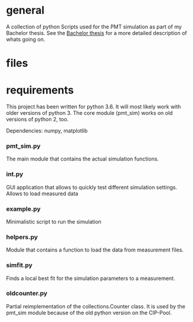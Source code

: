 # general
A collection of python Scripts used for the PMT simulation as part of my Bachelor thesis.
See the [Bachelor thesis](https://www.institut3b.physik.rwth-aachen.de/global/show_document.asp?id=aaaaaaaaaawzven) for a more detailed description of whats going on.
# files
# requirements
This project has been written for python 3.6.
It will most likely work with older versions of python 3.
The core module (pmt_sim) works on old versions of python 2, too.

Dependencies: numpy, matplotlib
### pmt_sim.py
The main module that contains the actual simulation functions.
### int.py
GUI application that allows to quickly test different simulation settings.
Allows to load measured data
### example.py
Minimalistic script to run the simulation
### helpers.py
Module that contains a function to load the data from measurement files.
### simfit.py
Finds a local best fit for the simulation parameters to a measurement.
### oldcounter.py
Partial reimplementation of the collections.Counter class.
It is used by the pmt_sim module because of the old python version on the CIP-Pool.
